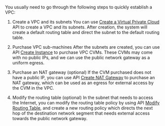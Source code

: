 You usually need to go through the following steps to quickly establish a VPC:

1) Create a VPC and its subnets
You can use [Create a Virtual Private Cloud](https://www.qcloud.com/doc/api/245/1309) API to create a VPC and its subnets. After creation, the system will create a default routing table and direct the subnet to the default routing table.

2) Purchase VPC sub-machines 
After the subnets are created, you can use API [Create Instance](https://www.qcloud.com/doc/api/229/1350) to purchase VPC CVMs. These CVMs may come with no public IPs, and we can use the public network gateway as a uniform egress.

3) Purchase an NAT gateway (optional)
If the CVM purchased does not have a public IP, you can use API [Create NAT Gateway](/doc/api/245/4094) to purchase an NAT gateway, which can be used as an egress for external access by the CVM in the VPC.

4) Modify the routing table (optional)
In the subnet that needs to access the Internet, you can modify the routing table policy by using API [Modify Routing Table](https://www.qcloud.com/doc/api/245/1417), and create a new routing policy which directs the next hop of the destination network segment that needs external access towards the public network gateway.

